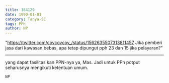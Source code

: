 ```yaml
---
title: 184129
date: 1990-01-01
category: Tanya-SC
tags: PPh
author: NP
---
```


"https://twitter.com/covcovcov_/status/1562635507313811457 Jika pemberi jasa dari kawasan bebas, apa tetap dipungut pph 23 dan 15 jika pelayaran?"

---

yang dapat fasilitas kan PPN-nya ya, Mas. Jadi untuk PPh potput seharusnya mengikuti ketentuan umum.

`NP`
